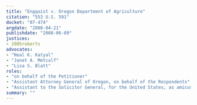 ```yaml
---
title: "Engquist v. Oregon Department of Agriculture"
citation: "553 U.S. 591"
docket: "07-474"
argdate: "2008-04-21"
publishdate: "2008-06-09"
justices:
- 2005roberts
advocates:
- "Neal K. Katyal"
- "Janet A. Metcalf"
- "Lisa S. Blatt"
roles:
- "on behalf of the Petitioner"
- "Assistant Attorney General of Oregon, on behalf of the Respondents"
- "Assistant to the Solicitor General, for the United States, as amicus curiae, supporting the Respondents"
summary: ""
---
```


